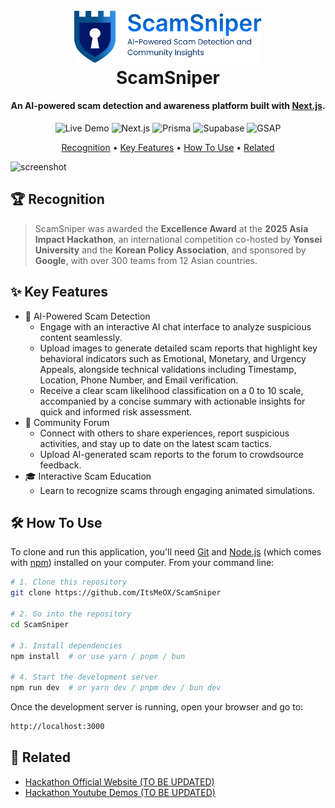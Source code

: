 <h1 align="center">
  <br>
  <a href="https://scam-sniper.vercel.app/"><img src="./docs/scamsniper.png" alt="Markdownify" width="300"></a>
  <br>
  ScamSniper
  <br>
</h1>

<h4 align="center">An AI-powered scam detection and awareness platform built with <a href="https://nextjs.org" target="_blank">Next.js</a>.</h4>

<p align="center">
  <a href="https://scam-sniper.vercel.app" style="text-decoration: none; color: inherit;">
    <img src="https://img.shields.io/badge/Live%20Demo-Visit%20Now-green?style=flat-square" alt="Live Demo" />
  </a>
  <a href="https://nextjs.org/" style="text-decoration: none; color: inherit;">
    <img src="https://img.shields.io/badge/Next.js-000000?style=flat-square&logo=next.js&logoColor=white" alt="Next.js" />
  </a>
  <a href="https://www.prisma.io/" style="text-decoration: none; color: inherit;">
    <img src="https://img.shields.io/badge/Prisma-0C344B?style=flat-square&logo=prisma&logoColor=white" alt="Prisma" />
  </a>
  <a href="https://supabase.com/" style="text-decoration: none; color: inherit;">
    <img src="https://img.shields.io/badge/Supabase-3ECF8E?style=flat-square&logo=supabase&logoColor=white" alt="Supabase" />
  </a>
  <a href="https://greensock.com/gsap/" style="text-decoration: none; color: inherit;">
    <img src="https://img.shields.io/badge/GSAP-88CE02?style=flat-square&logo=greensock&logoColor=white" alt="GSAP" />
  </a>
</p>

<p align="center">
<a href="#🏆-recognition">Recognition</a> •
<a href="#✨-key-features">Key Features</a> •
<a href="#🛠️-how-to-use">How To Use</a> •
<a href="#🔗-related">Related</a>

</p>

![screenshot](./docs/demo.gif)

## 🏆 Recognition

> ScamSniper was awarded the **Excellence Award** at the **2025 Asia Impact Hackathon**, an international competition co-hosted by **Yonsei University** and the **Korean Policy Association**, and sponsored by **Google**, with over 300 teams from 12 Asian countries.

## ✨ Key Features

- 🔐 AI-Powered Scam Detection
  - Engage with an interactive AI chat interface to analyze suspicious content seamlessly.
  - Upload images to generate detailed scam reports that highlight key behavioral indicators such as Emotional, Monetary, and Urgency Appeals, alongside technical validations including Timestamp, Location, Phone Number, and Email verification.
  - Receive a clear scam likelihood classification on a 0 to 10 scale, accompanied by a concise summary with actionable insights for quick and informed risk assessment.
- 💬 Community Forum
  - Connect with others to share experiences, report suspicious activities, and stay up to date on the latest scam tactics.
  - Upload AI-generated scam reports to the forum to crowdsource feedback.
- 🎓 Interactive Scam Education
  - Learn to recognize scams through engaging animated simulations.

## 🛠️ How To Use

To clone and run this application, you'll need [Git](https://git-scm.com) and [Node.js](https://nodejs.org/en/download/) (which comes with [npm](http://npmjs.com)) installed on your computer. From your command line:

```bash
# 1. Clone this repository
git clone https://github.com/ItsMeOX/ScamSniper

# 2. Go into the repository
cd ScamSniper

# 3. Install dependencies
npm install  # or use yarn / pnpm / bun

# 4. Start the development server
npm run dev  # or yarn dev / pnpm dev / bun dev
```

Once the development server is running, open your browser and go to:

```bash
http://localhost:3000
```

## 🔗 Related

- [Hackathon Official Website (TO BE UPDATED)](https://www.dchallenge.org/hackathons/hackathons-2025)
- [Hackathon Youtube Demos (TO BE UPDATED)](https://www.youtube.com/@dchallenge2023)
